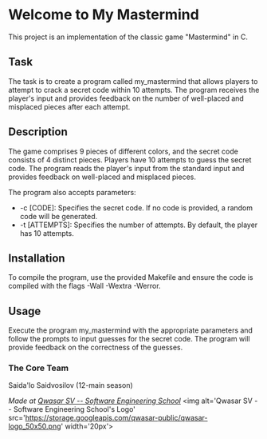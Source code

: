# Welcome to My Mastermind
This project is an implementation of the classic game "Mastermind" in C.

## Task
The task is to create a program called my_mastermind that allows players to attempt to crack a secret code within 10 attempts. The program receives the player's input and provides feedback on the number of well-placed and misplaced pieces after each attempt.

## Description
The game comprises 9 pieces of different colors, and the secret code consists of 4 distinct pieces. Players have 10 attempts to guess the secret code. The program reads the player's input from the standard input and provides feedback on well-placed and misplaced pieces.

The program also accepts parameters:
- -c [CODE]: Specifies the secret code. If no code is provided, a random code will be generated.
- -t [ATTEMPTS]: Specifies the number of attempts. By default, the player has 10 attempts.


## Installation
To compile the program, use the provided Makefile and ensure the code is compiled with the flags -Wall -Wextra -Werror.

## Usage
Execute the program my_mastermind with the appropriate parameters and follow the prompts to input guesses for the secret code. The program will provide feedback on the correctness of the guesses.

### The Core Team
Saida'lo Saidvosilov (12-main season)

<span><i>Made at <a href='https://qwasar.io'>Qwasar SV -- Software Engineering School</a></i></span>
<span><img alt='Qwasar SV -- Software Engineering School's Logo' src='https://storage.googleapis.com/qwasar-public/qwasar-logo_50x50.png' width='20px'></span>
